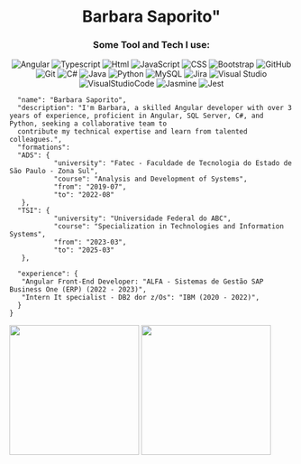 <h1 align="center">Barbara Saporito"</h1> 

<div align="center">
	
### Some Tool and Tech I use:  
![Angular](https://img.shields.io/badge/angular-firebrick.svg?style=for-the-badge&logo=angular&logoColor=white)
![Typescript](https://img.shields.io/badge/typescript-midnightblue?style=for-the-badge&logo=typescript&logoColor=white)
![Html](https://img.shields.io/badge/html-red.svg?style=for-the-badge&logo=html5&logoColor=white)
![JavaScript](https://img.shields.io/badge/javascript-%23323330.svg?style=for-the-badge&logo=javascript&logoColor=%23F7DF1E)
![CSS](https://img.shields.io/badge/css-blue.svg?style=for-the-badge&logo=css3&logoColor=white)
![Bootstrap](https://img.shields.io/badge/bootstrap-rebeccapurple.svg?style=for-the-badge&logo=bootstrap&logoColor=white)
![GitHub](https://img.shields.io/badge/GitHub-100000?style=for-the-badge&logo=github&logoColor=white)
![Git](https://img.shields.io/badge/GIT-E44C30?style=for-the-badge&logo=git&logoColor=white)
![C#](https://img.shields.io/badge/csharp-purple.svg?style=for-the-badge&logo=csharp&logoColor=white)
![Java](https://img.shields.io/badge/java-%23ED8B00.svg?style=for-the-badge&logo=java&logoColor=white)
![Python](https://img.shields.io/badge/python-3670A0?style=for-the-badge&logo=python&logoColor=ffdd54)
![MySQL](https://img.shields.io/badge/mysql-%2300f.svg?style=for-the-badge&logo=mysql&logoColor=white)
![Jira](https://img.shields.io/badge/jira-%230A0FFF.svg?style=for-the-badge&logo=jira&logoColor=white)
![Visual Studio](https://img.shields.io/badge/visual%20studio-darkmagenta?style=for-the-badge&logo=visual%20studio&logoColor=white)
![VisualStudioCode](https://img.shields.io/badge/Visual_Studio_Code-0078D4?style=for-the-badge&logo=visual%20studio%20code&logoColor=white)
![Jasmine](https://img.shields.io/badge/jasmine-darkviolet.svg?style=for-the-badge&logo=jasmine&logoColor=white)
![Jest](https://img.shields.io/badge/jest-lightgray.svg?style=for-the-badge&logo=jest&logoColor=darkred)


</div>

```json{
  "name": "Barbara Saporito",
  "description": "I'm Barbara, a skilled Angular developer with over 3 years of experience, proficient in Angular, SQL Server, C#, and Python, seeking a collaborative team to 	 
  contribute my technical expertise and learn from talented colleagues.",
  "formations": 
  "ADS": {
           "university": "Fatec - Faculdade de Tecnologia do Estado de São Paulo - Zona Sul",
           "course": "Analysis and Development of Systems",
           "from": "2019-07",
           "to": "2022-08"   	
   },
  "TSI": {
           "university": "Universidade Federal do ABC",
           "course": "Specialization in Technologies and Information Systems",
           "from": "2023-03",
           "to": "2025-03"   	
   },
  
  "experience": {
   "Angular Front-End Developer: "ALFA - Sistemas de Gestão SAP Business One (ERP) (2022 - 2023)",
   "Intern It specialist - DB2 dor z/Os": "IBM (2020 - 2022)",   	
  }
}

````
<div>
<img height="230em" src="https://github-readme-stats.vercel.app/api?username=BarbaraSaporito&show_icons=true&theme=tokyonight&hide_border=true"/>
<img height="230em" src="https://github-readme-stats.vercel.app/api/top-langs/?username=BarbaraSaporito&layout=compact&langs_count=10&theme=tokyonight&hide_border=true"/>
</div>



